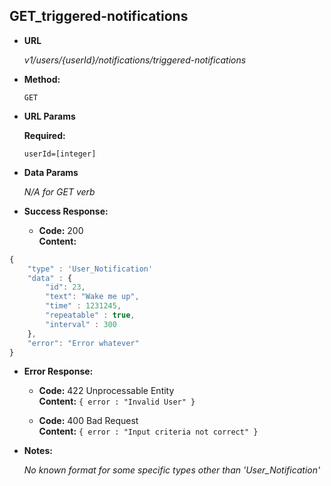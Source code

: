 **GET_triggered-notifications**
----
  

* **URL**

  _v1/users/{userId}/notifications/triggered-notifications_

* **Method:**
  
  `GET` 
  
*  **URL Params**

   **Required:**
 
   `userId=[integer]`


* **Data Params**

  _N/A for GET verb_

* **Success Response:** 

  * **Code:** 200 <br />
    **Content:** 

```javascript
{
    "type" : 'User_Notification'
    "data" : {
        "id": 23,
        "text": "Wake me up",
        "time" : 1231245,
        "repeatable" : true,
        "interval" : 300
    },
    "error": "Error whatever"
}
```
 
* **Error Response:**

  * **Code:** 422 Unprocessable Entity <br />
    **Content:** `{ error : "Invalid User" }`

  * **Code:** 400 Bad Request <br />
    **Content:** `{ error : "Input criteria not correct" }`

* **Notes:**

    _No known format for some specific types other than 'User_Notification'_
 
